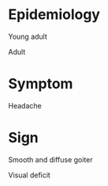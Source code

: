 # Epidemiology

Young adult

Adult

# Symptom

Headache

# Sign

Smooth and diffuse goiter

Visual deficit
